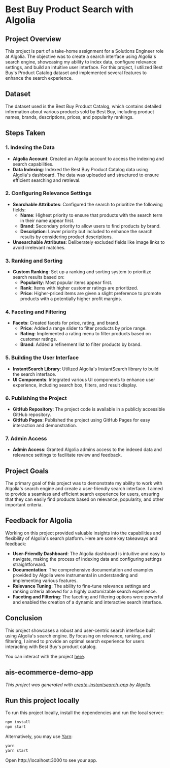 # Best Buy Product Search with Algolia

## Project Overview

This project is part of a take-home assignment for a Solutions Engineer role at Algolia. The objective was to create a search interface using Algolia's search engine, showcasing my ability to index data, configure relevance settings, and build an intuitive user interface. For this project, I utilized Best Buy's Product Catalog dataset and implemented several features to enhance the search experience.

## Dataset

The dataset used is the Best Buy Product Catalog, which contains detailed information about various products sold by Best Buy, including product names, brands, descriptions, prices, and popularity rankings.

## Steps Taken

### 1. Indexing the Data

- **Algolia Account**: Created an Algolia account to access the indexing and search capabilities.
- **Data Indexing**: Indexed the Best Buy Product Catalog data using Algolia's dashboard. The data was uploaded and structured to ensure efficient searching and retrieval.

### 2. Configuring Relevance Settings

- **Searchable Attributes**: Configured the search to prioritize the following fields:
  - **Name**: Highest priority to ensure that products with the search term in their name appear first.
  - **Brand**: Secondary priority to allow users to find products by brand.
  - **Description**: Lower priority but included to enhance the search results by considering product descriptions.
- **Unsearchable Attributes**: Deliberately excluded fields like image links to avoid irrelevant matches.

### 3. Ranking and Sorting

- **Custom Ranking**: Set up a ranking and sorting system to prioritize search results based on:
  - **Popularity**: Most popular items appear first.
  - **Rank**: Items with higher customer ratings are prioritized.
  - **Price**: Higher-priced items are given a slight preference to promote products with a potentially higher profit margins.

### 4. Faceting and Filtering

- **Facets**: Created facets for price, rating, and brand.
  - **Price**: Added a range slider to filter products by price range.
  - **Rating**: Implemented a rating menu to filter products based on customer ratings.
  - **Brand**: Added a refinement list to filter products by brand.

### 5. Building the User Interface

- **InstantSearch Library**: Utilized Algolia's InstantSearch library to build the search interface.
- **UI Components**: Integrated various UI components to enhance user experience, including search box, filters, and result display.

### 6. Publishing the Project

- **GitHub Repository**: The project code is available in a publicly accessible GitHub repository.
- **GitHub Pages**: Published the project using GitHub Pages for easy interaction and demonstration.

### 7. Admin Access

- **Admin Access**: Granted Algolia admins access to the indexed data and relevance settings to facilitate review and feedback.

## Project Goals

The primary goal of this project was to demonstrate my ability to work with Algolia's search engine and create a user-friendly search interface. I aimed to provide a seamless and efficient search experience for users, ensuring that they can easily find products based on relevance, popularity, and other important criteria.

## Feedback for Algolia

Working on this project provided valuable insights into the capabilities and flexibility of Algolia's search platform. Here are some key takeaways and feedback:

- **User-Friendly Dashboard**: The Algolia dashboard is intuitive and easy to navigate, making the process of indexing data and configuring settings straightforward.
- **Documentation**: The comprehensive documentation and examples provided by Algolia were instrumental in understanding and implementing various features.
- **Relevance Tuning**: The ability to fine-tune relevance settings and ranking criteria allowed for a highly customizable search experience.
- **Faceting and Filtering**: The faceting and filtering options were powerful and enabled the creation of a dynamic and interactive search interface.

## Conclusion

This project showcases a robust and user-centric search interface built using Algolia's search engine. By focusing on relevance, ranking, and filtering, I aimed to provide an optimal search experience for users interacting with Best Buy's product catalog.

You can interact with the project [here](https://juanlajara.github.io/algolia-demo/).

## ais-ecommerce-demo-app

_This project was generated with [create-instantsearch-app](https://github.com/algolia/instantsearch/tree/master/packages/create-instantsearch-app) by [Algolia](https://algolia.com)._

## Run this project locally

To run this project locally, install the dependencies and run the local server:

```sh
npm install
npm start
```

Alternatively, you may use [Yarn](https://http://yarnpkg.com/):

```sh
yarn
yarn start
```

Open http://localhost:3000 to see your app.
